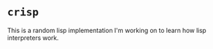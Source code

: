 # `crisp`

This is a random lisp implementation I'm working on to learn how lisp interpreters work.
